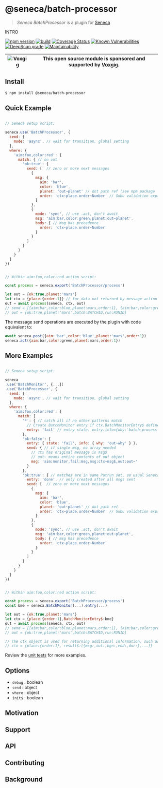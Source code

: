 # @seneca/batch-processor

> _Seneca BatchProcessor_ is a plugin for [Seneca](http://senecajs.org)

INTRO

[![npm version](https://img.shields.io/npm/v/@seneca/batch-processor.svg)](https://npmjs.com/package/@seneca/batch-processor)
[![build](https://github.com/senecajs/SenecaBatchProcessor/actions/workflows/build.yml/badge.svg)](https://github.com/senecajs/SenecaBatchProcessor/actions/workflows/build.yml)
[![Coverage Status](https://coveralls.io/repos/github/senecajs/SenecaBatchProcessor/badge.svg?branch=main)](https://coveralls.io/github/senecajs/SenecaBatchProcessor?branch=main)
[![Known Vulnerabilities](https://snyk.io/test/github/senecajs/SenecaBatchProcessor/badge.svg)](https://snyk.io/test/github/senecajs/SenecaBatchProcessor)
[![DeepScan grade](https://deepscan.io/api/teams/5016/projects/26547/branches/846930/badge/grade.svg)](https://deepscan.io/dashboard#view=project&tid=5016&pid=26547&bid=846930)
[![Maintainability](https://api.codeclimate.com/v1/badges/3e5e5c11a17dbfbdd894/maintainability)](https://codeclimate.com/github/senecajs/SenecaBatchProcessor/maintainability)

| ![Voxgig](https://www.voxgig.com/res/img/vgt01r.png) | This open source module is sponsored and supported by [Voxgig](https://www.voxgig.com). |
| ---------------------------------------------------- | --------------------------------------------------------------------------------------- |

## Install

```sh
$ npm install @seneca/batch-processor
```


## Quick Example

```js

// Seneca setup script:

seneca.use('BatchProcessor', {
  send: {  
    mode: 'async', // wait for transition, global setting
  },
  where: {
    'aim:foo,color:red': {
      match: { // on out
        'ok:true': {
          send: [  // zero or more next messages
            {
              msg: {
                aim: 'bar',
                color: 'blue',
                planet: 'out~planet' // dot path ref (see npm package `inks` .evaluate)
                order: 'ctx~place.order~Number' // Gubu validation expression
              }   
            },
            {
              mode: 'sync', // use .act, don't await
              msg: 'aim:bar,color:green,planet:out~planet',
              body: { // msg has precedence
                order: 'ctx~place.order~Number'
              }
            }
          ]
        }
      }
    }
  }
})


// Within aim:foo,color:red action script:

const process = seneca.export('BatchProcessor/process')

let out = {ok:true,planet:'mars'}
let ctx = {place:{order:1}} // for data not returned by message action
out = await process(seneca, ctx, out)
// send = [{aim:bar,color:blue,planet:mars,order:1}, {aim:bar,color:green,planet:mars,order:1}]
// out = {ok:true,planet:'mars',batch:BATCHID,run:RUNID}

```

The message send operations are executed by the plugin with code equivalent to:

```js
await seneca.post({aim:'bar',color:'blue',planet:'mars',order:1})
seneca.act({aim:bar,color:green,planet:mars,order:1})
```


## More Examples


```js

// Seneca setup script:

seneca
.use('BatchMonitor', {...})
.use('BatchProcessor', {
  send: {  
    mode: 'async', // wait for transition, global setting
  },
  where: {
    'aim:foo,color:red': {
      match: {
        '*': { // catch all if no other patterns match
          // Create BatchMonitor entry if ctx.BatchMonitorEntry$ defined 
          entry: 'fail' // entry state, entry.info={why:'batch-process-no-match'}
        },
        'ok:false': {
          entry: { state: 'fail', info: { why: 'out~why' } },
          send: { // if single msg, no array needed
            // ctx has original message in msg$
            // out~ means entire contents of out object
            msg: 'aim:monitor,fail:msg,msg:ctx~msg$,out:out~'
          } 
        },
        'ok:true': { // matches are in same Patrun set, so usual Seneca pattern rules apply
          entry: 'done', // only created after all msgs sent
          send: [  // zero or more next messages
            {
              msg: {
                aim: 'bar',
                color: 'blue',
                planet: 'out~planet' // dot path ref
                order: 'ctx~place.order~Number' // Gubu validation expression
              }   
            },
            {
              mode: 'sync', // use .act, don't await
              msg: 'aim:bar,color:green,planet:out~planet',
              body: { // msg has precedence
                order: 'ctx~place.order~Number'
              }
            }
          ]
        }
      }
    }
  }
})


// Within aim:foo,color:red action script:

const process = seneca.export('BatchProcessor/process')
const bme = seneca.BatchMonitor(...).entry(...)

let out = {ok:true,planet:'mars'}
let ctx = {place:{order:1},BatchMonitorEntry$:bme}
out = await process(seneca, ctx, out)
// send = [{aim:bar,color:blue,planet:mars,order:1}, {aim:bar,color:green,planet:mars,order:1}]
// out = {ok:true,planet:'mars',batch:BATCHID,run:RUNID}

// The ctx object is used for returning additional information, such as send msg results.
// ctx = {place:{order:1}, result$:[{msg:,out:,bgn:,end:,dur:},...]}

```




Review the [unit tests](test/BatchProcessor.test.ts) for more examples.



<!--START:options-->


## Options

* `debug` : boolean
* `send` : object
* `where` : object
* `init$` : boolean


<!--END:options-->

<!--START:action-list-->



<!--END:action-desc-->

## Motivation

## Support

## API

## Contributing

## Background
